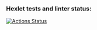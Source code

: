 ### Hexlet tests and linter status:
[![Actions Status](https://github.com/Anatoliy2610/python-project-52/actions/workflows/hexlet-check.yml/badge.svg)](https://github.com/Anatoliy2610/python-project-52/actions)